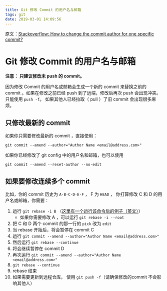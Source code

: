 ```yaml
---
title: Git 修改 Commit 的用户名与邮箱
tags: git
date: 2019-03-01 14:09:56
---
```



原文：[Stackoverflow: How to change the commit author for one specific commit?](https://stackoverflow.com/questions/3042437/how-to-change-the-commit-author-for-one-specific-commit/28845565)

# Git 修改 Commit 的用户名与邮箱

**注意： 只建议修改未 push 的 commit。**

因为修改 Commit 的用户名或邮箱会生成一个新的 commit 来替换之前的 commit 。如果在修改之前已经 push 到了远端，修改后再次 push 会出现冲突。 只能使用 `push -f`。 如果其他人已经拉取（ pull ）了旧 commit 会出现很多麻烦。

## 只修改最新的 commit

如果你只需要修改最新的 commit ，直接使用：

    git commit --amend --author="Author Name <email@address.com>"

如果你已经修改了 git config 中的用户名和邮箱，也可以使用 

    git commit --amend --reset-author --no-edit




## 如果要修改连续多个 commit


比如，你的 commit 历史为 `A-B-C-D-E-F` ， F 为 `HEAD` ， 你打算修改 C 和 D 的用户名或邮箱，你需要：

1. 运行 `git rebase -i B` （[这里有一个运行该命令后的例子（英文）](https://help.github.com/en/articles/about-git-rebase#an-example-of-using-git-rebase)）
    * 如果你需要修改 A ，可以运行 `git rebase -i --root`
1. 把 C 和 D 两个 commit 的那一行的 `pick` 改为 `edit` 
1. 当 rebase 开始后，将会暂停在 commit C
1. 运行 `git commit --amend --author="Author Name <email@address.com>"`
1. 然后运行 `git rebase --continue`
1. 将会继续暂停在 commit D
1. 再次运行 `git commit --amend --author="Author Name <email@address.com>"`
1. `git rebase --continue`
1. rebase 结束
1. 如果需要更新到远程仓库， 使用 `git push -f`（请确保修改的commit 不会影响其他人）

